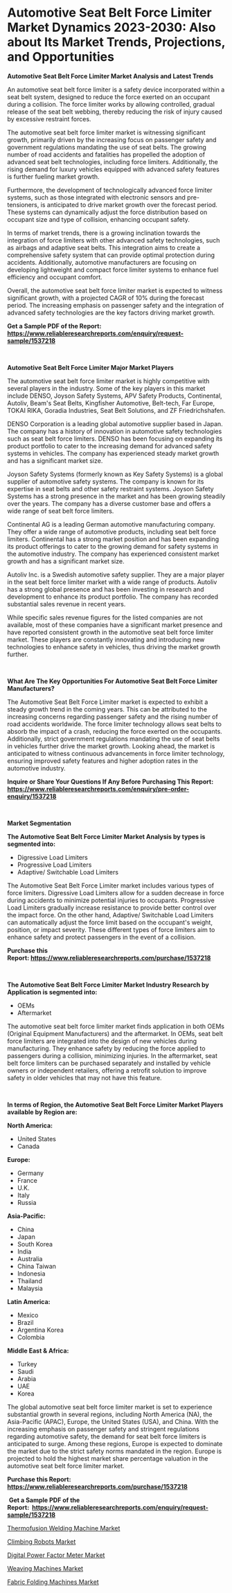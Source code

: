 <p><h1>Automotive Seat Belt Force Limiter Market Dynamics 2023-2030: Also about Its Market Trends, Projections, and Opportunities</h1></p><p><strong>Automotive Seat Belt Force Limiter Market Analysis and Latest Trends</strong></p>
<p><p>An automotive seat belt force limiter is a safety device incorporated within a seat belt system, designed to reduce the force exerted on an occupant during a collision. The force limiter works by allowing controlled, gradual release of the seat belt webbing, thereby reducing the risk of injury caused by excessive restraint forces.</p><p>The automotive seat belt force limiter market is witnessing significant growth, primarily driven by the increasing focus on passenger safety and government regulations mandating the use of seat belts. The growing number of road accidents and fatalities has propelled the adoption of advanced seat belt technologies, including force limiters. Additionally, the rising demand for luxury vehicles equipped with advanced safety features is further fueling market growth.</p><p>Furthermore, the development of technologically advanced force limiter systems, such as those integrated with electronic sensors and pre-tensioners, is anticipated to drive market growth over the forecast period. These systems can dynamically adjust the force distribution based on occupant size and type of collision, enhancing occupant safety.</p><p>In terms of market trends, there is a growing inclination towards the integration of force limiters with other advanced safety technologies, such as airbags and adaptive seat belts. This integration aims to create a comprehensive safety system that can provide optimal protection during accidents. Additionally, automotive manufacturers are focusing on developing lightweight and compact force limiter systems to enhance fuel efficiency and occupant comfort.</p><p>Overall, the automotive seat belt force limiter market is expected to witness significant growth, with a projected CAGR of 10% during the forecast period. The increasing emphasis on passenger safety and the integration of advanced safety technologies are the key factors driving market growth.</p></p>
<p><strong>Get a Sample PDF of the Report:&nbsp; <a href="https://www.reliableresearchreports.com/enquiry/request-sample/1537218">https://www.reliableresearchreports.com/enquiry/request-sample/1537218</a></strong></p>
<p>&nbsp;</p>
<p><strong>Automotive Seat Belt Force Limiter Major Market Players</strong></p>
<p><p>The automotive seat belt force limiter market is highly competitive with several players in the industry. Some of the key players in this market include DENSO, Joyson Safety Systems, APV Safety Products, Continental, Autoliv, Beam's Seat Belts, Kingfisher Automotive, Belt-tech, Far Europe, TOKAI RIKA, Goradia Industries, Seat Belt Solutions, and ZF Friedrichshafen.</p><p>DENSO Corporation is a leading global automotive supplier based in Japan. The company has a history of innovation in automotive safety technologies such as seat belt force limiters. DENSO has been focusing on expanding its product portfolio to cater to the increasing demand for advanced safety systems in vehicles. The company has experienced steady market growth and has a significant market size.</p><p>Joyson Safety Systems (formerly known as Key Safety Systems) is a global supplier of automotive safety systems. The company is known for its expertise in seat belts and other safety restraint systems. Joyson Safety Systems has a strong presence in the market and has been growing steadily over the years. The company has a diverse customer base and offers a wide range of seat belt force limiters.</p><p>Continental AG is a leading German automotive manufacturing company. They offer a wide range of automotive products, including seat belt force limiters. Continental has a strong market position and has been expanding its product offerings to cater to the growing demand for safety systems in the automotive industry. The company has experienced consistent market growth and has a significant market size.</p><p>Autoliv Inc. is a Swedish automotive safety supplier. They are a major player in the seat belt force limiter market with a wide range of products. Autoliv has a strong global presence and has been investing in research and development to enhance its product portfolio. The company has recorded substantial sales revenue in recent years.</p><p>While specific sales revenue figures for the listed companies are not available, most of these companies have a significant market presence and have reported consistent growth in the automotive seat belt force limiter market. These players are constantly innovating and introducing new technologies to enhance safety in vehicles, thus driving the market growth further.</p></p>
<p>&nbsp;</p>
<p><strong>What Are The Key Opportunities For Automotive Seat Belt Force Limiter Manufacturers?</strong></p>
<p><p>The Automotive Seat Belt Force Limiter market is expected to exhibit a steady growth trend in the coming years. This can be attributed to the increasing concerns regarding passenger safety and the rising number of road accidents worldwide. The force limiter technology allows seat belts to absorb the impact of a crash, reducing the force exerted on the occupants. Additionally, strict government regulations mandating the use of seat belts in vehicles further drive the market growth. Looking ahead, the market is anticipated to witness continuous advancements in force limiter technology, ensuring improved safety features and higher adoption rates in the automotive industry.</p></p>
<p><strong>Inquire or Share Your Questions If Any Before Purchasing This Report: <a href="https://www.reliableresearchreports.com/enquiry/pre-order-enquiry/1537218">https://www.reliableresearchreports.com/enquiry/pre-order-enquiry/1537218</a></strong></p>
<p>&nbsp;</p>
<p><strong>Market Segmentation</strong></p>
<p><strong>The Automotive Seat Belt Force Limiter Market Analysis by types is segmented into:</strong></p>
<p><ul><li>Digressive Load Limiters</li><li>Progressive Load Limiters</li><li>Adaptive/ Switchable Load Limiters</li></ul></p>
<p><p>The Automotive Seat Belt Force Limiter market includes various types of force limiters. Digressive Load Limiters allow for a sudden decrease in force during accidents to minimize potential injuries to occupants. Progressive Load Limiters gradually increase resistance to provide better control over the impact force. On the other hand, Adaptive/ Switchable Load Limiters can automatically adjust the force limit based on the occupant's weight, position, or impact severity. These different types of force limiters aim to enhance safety and protect passengers in the event of a collision.</p></p>
<p><strong>Purchase this Report:&nbsp;<a href="https://www.reliableresearchreports.com/purchase/1537218">https://www.reliableresearchreports.com/purchase/1537218</a></strong></p>
<p>&nbsp;</p>
<p><strong>The Automotive Seat Belt Force Limiter Market Industry Research by Application is segmented into:</strong></p>
<p><ul><li>OEMs</li><li>Aftermarket</li></ul></p>
<p><p>The automotive seat belt force limiter market finds application in both OEMs (Original Equipment Manufacturers) and the aftermarket. In OEMs, seat belt force limiters are integrated into the design of new vehicles during manufacturing. They enhance safety by reducing the force applied to passengers during a collision, minimizing injuries. In the aftermarket, seat belt force limiters can be purchased separately and installed by vehicle owners or independent retailers, offering a retrofit solution to improve safety in older vehicles that may not have this feature.</p></p>
<p>&nbsp;</p>
<p><strong>In terms of Region, the Automotive Seat Belt Force Limiter Market Players available by Region are:</strong></p>
<p>
    <p> <strong> North America: </strong>
        <ul>
            <li>United States</li>
            <li>Canada</li>
        </ul>
        </p> 
    <p> <strong> Europe: </strong>
        <ul>
            <li>Germany</li>
            <li>France</li>
            <li>U.K.</li>
            <li>Italy</li>
            <li>Russia</li>
        </ul>
        </p> 
    <p> <strong> Asia-Pacific: </strong>
        <ul>
            <li>China</li>
            <li>Japan</li>
            <li>South Korea</li>
            <li>India</li>
            <li>Australia</li>
            <li>China Taiwan</li>
            <li>Indonesia</li>
            <li>Thailand</li>
            <li>Malaysia</li>
        </ul>
        </p> 
    <p> <strong> Latin America: </strong>
        <ul>
            <li>Mexico</li>
            <li>Brazil</li>
            <li>Argentina Korea</li>
            <li>Colombia</li>
        </ul>
        </p> 
    <p> <strong> Middle East & Africa: </strong>
        <ul>
            <li>Turkey</li>
            <li>Saudi</li>
            <li>Arabia</li>
            <li>UAE</li>
            <li>Korea</li>
        </ul>
    </p>
    </p>
<p><p>The global automotive seat belt force limiter market is set to experience substantial growth in several regions, including North America (NA), the Asia-Pacific (APAC), Europe, the United States (USA), and China. With the increasing emphasis on passenger safety and stringent regulations regarding automotive safety, the demand for seat belt force limiters is anticipated to surge. Among these regions, Europe is expected to dominate the market due to the strict safety norms mandated in the region. Europe is projected to hold the highest market share percentage valuation in the automotive seat belt force limiter market.</p></p>
<p><strong>Purchase this Report: <a href="https://www.reliableresearchreports.com/purchase/1537218">https://www.reliableresearchreports.com/purchase/1537218</a></strong></p>
<p>&nbsp;<strong>Get a Sample PDF of the Report:&nbsp;&nbsp;<a href="https://www.reliableresearchreports.com/enquiry/request-sample/1537218">https://www.reliableresearchreports.com/enquiry/request-sample/1537218</a></strong></p>
<p><strong></strong></p>
<p><p><a href="https://www.linkedin.com/pulse/thermofusion-welding-machine-market-research-report-unlocks-g7oye/">Thermofusion Welding Machine Market</a></p><p><a href="https://www.linkedin.com/pulse/climbing-robots-market-size-2023-2030-global-industrial-bptde/">Climbing Robots Market</a></p><p><a href="https://www.linkedin.com/pulse/digital-power-factor-meter-market-share-amp-new-trends-0dqie/">Digital Power Factor Meter Market</a></p><p><a href="https://medium.com/@prachi.reportprime/weaving-machines-market-size-market-outlook-and-market-forecast-2023-to-2030-a5964eaebe98">Weaving Machines Market</a></p><p><a href="https://medium.com/@chiragreportprime/fabric-folding-machines-nbsp-market-focuses-on-market-share-size-and-projected-forecast-till-2030-23965721d38b">Fabric Folding Machines Market</a></p></p>